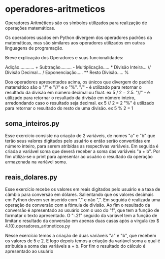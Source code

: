 # operadores-aritmeticos

Operadores Aritméticos são os símbolos utilizados para realização de operações matemáticas.

Os operadores usados em Python divergem dos operadores padrões da matemáticas, mas são similares aos operadores utilizados em outras linguagens de programação.

Breve explicação dos Operadores e suas funcionalidades:

Adição............ +
Subtração......... -
Multiplicação..... *
Divisão Inteira... //
Divisão Decimal... /
Exponenciação..... **
Resto Divisão..... %

Dos operadores apresentados acima, os únicos que divergem do padrão matemático são o "/" e "//" e o "%".
"/" - é utilizado para retornar o resultado da divisão em número decimal ou float. ex 5 / 2 = 2.5.
"//" - é utilizado para retornar o resultado da divisão em número inteiro, arredondando caso o resultado seja decimal. ex 5 // 2 = 2
"%" é utilizado para retornar o resultado do resto de uma divisão. ex 5 % 2 = 1

## soma_inteiros.py

Esse exercício consiste na criação de 2 variáveis, de nomes "a" e "b" que terão seus valores digitados pelo usuário e então serão convertidas em número inteiro, para serem atribídas as respectivas variáveis.
Em seguida é criada a variável soma que deverá receber a soma das variáveis "a + b".
Por fim utiliza-se o print para apresentar ao usuário o resultado da operação armazenada na variável soma.

## reais_dolares.py

Esse exercício recebe os valores em reais digitados pelo usuário e a taxa de câmbio para conversão em dólares. Salientando que os valores decimais em Python devem ser inserido com "." e não ",".
Em seguida é realizada uma operação de conversão com a fómula de divisão.
Ao fim o resultado da conversão é apresentado ao usuário com o uso do "f", que tem a função de formatar o texto apresentado. O ":.2f" seguido da variável tem a função de limitar o resultado da conversão em apenas duas casas após a virgula (ex $ 4.10).operadores_aritmeticos.py

Nesse exercício temos a criação de duas variáveis "a" e "b", que recebem os valores de 5 e 2.
E logo depois temos a criação da variável soma a qual é atribuida a soma das variáveis a + b.
Por fim o resultado do cálculo é apresentado ao usuário

